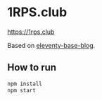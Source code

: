 # 1RPS.club

https://1rps.club

Based on [eleventy-base-blog](https://github.com/11ty/eleventy-base-blog).

## How to run

```bash
npm install
npm start
```
